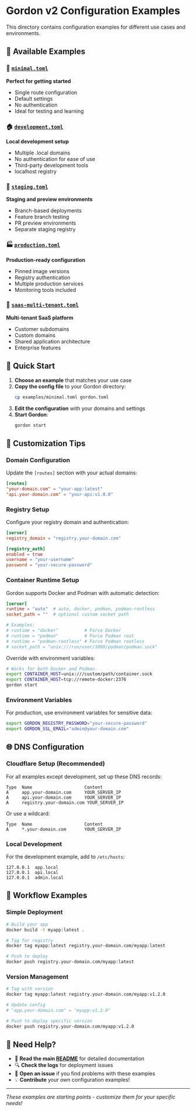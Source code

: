# Gordon v2 Configuration Examples

This directory contains configuration examples for different use cases and environments.

## 📁 Available Examples

### 🚀 [`minimal.toml`](minimal.toml)
**Perfect for getting started**
- Single route configuration
- Default settings
- No authentication
- Ideal for testing and learning

### 🏠 [`development.toml`](development.toml)
**Local development setup**
- Multiple .local domains
- No authentication for ease of use
- Third-party development tools
- localhost registry

### 🧪 [`staging.toml`](staging.toml)
**Staging and preview environments**
- Branch-based deployments
- Feature branch testing
- PR preview environments
- Separate staging registry

### 🏭 [`production.toml`](production.toml)
**Production-ready configuration**
- Pinned image versions
- Registry authentication
- Multiple production services
- Monitoring tools included

### 🏢 [`saas-multi-tenant.toml`](saas-multi-tenant.toml)
**Multi-tenant SaaS platform**
- Customer subdomains
- Custom domains
- Shared application architecture
- Enterprise features

## 🚀 Quick Start

1. **Choose an example** that matches your use case
2. **Copy the config file** to your Gordon directory:
   ```bash
   cp examples/minimal.toml gordon.toml
   ```
3. **Edit the configuration** with your domains and settings
4. **Start Gordon**:
   ```bash
   gordon start
   ```

## 🔧 Customization Tips

### Domain Configuration
Update the `[routes]` section with your actual domains:
```toml
[routes]
"your-domain.com" = "your-app:latest"
"api.your-domain.com" = "your-api:v1.0.0"
```

### Registry Setup
Configure your registry domain and authentication:
```toml
[server]
registry_domain = "registry.your-domain.com"

[registry_auth]
enabled = true
username = "your-username"
password = "your-secure-password"
```

### Container Runtime Setup
Gordon supports Docker and Podman with automatic detection:
```toml
[server]
runtime = "auto"  # auto, docker, podman, podman-rootless
socket_path = ""  # optional custom socket path

# Examples:
# runtime = "docker"          # Force Docker
# runtime = "podman"          # Force Podman root
# runtime = "podman-rootless" # Force Podman rootless
# socket_path = "unix:///run/user/1000/podman/podman.sock"
```

Override with environment variables:
```bash
# Works for both Docker and Podman
export CONTAINER_HOST=unix:///custom/path/container.sock
export CONTAINER_HOST=tcp://remote-docker:2376
gordon start
```

### Environment Variables
For production, use environment variables for sensitive data:
```bash
export GORDON_REGISTRY_PASSWORD="your-secure-password"
export GORDON_SSL_EMAIL="admin@your-domain.com"
```

## 🌐 DNS Configuration

### Cloudflare Setup (Recommended)
For all examples except development, set up these DNS records:

```
Type  Name                    Content
A     app.your-domain.com     YOUR_SERVER_IP
A     api.your-domain.com     YOUR_SERVER_IP  
A     registry.your-domain.com YOUR_SERVER_IP
```

Or use a wildcard:
```
Type  Name                    Content
A     *.your-domain.com       YOUR_SERVER_IP
```

### Local Development
For the development example, add to `/etc/hosts`:
```
127.0.0.1  app.local
127.0.0.1  api.local
127.0.0.1  admin.local
```

## 🔄 Workflow Examples

### Simple Deployment
```bash
# Build your app
docker build -t myapp:latest .

# Tag for registry  
docker tag myapp:latest registry.your-domain.com/myapp:latest

# Push to deploy
docker push registry.your-domain.com/myapp:latest
```

### Version Management
```bash
# Tag with version
docker tag myapp:latest registry.your-domain.com/myapp:v1.2.0

# Update config
# "app.your-domain.com" = "myapp:v1.2.0"

# Push to deploy specific version
docker push registry.your-domain.com/myapp:v1.2.0
```

## 🤝 Need Help?

- 📖 **Read the main [README](../README.md)** for detailed documentation
- 🔍 **Check the logs** for deployment issues
- 🐛 **Open an issue** if you find problems with these examples
- 💡 **Contribute** your own configuration examples!

---
*These examples are starting points - customize them for your specific needs!*